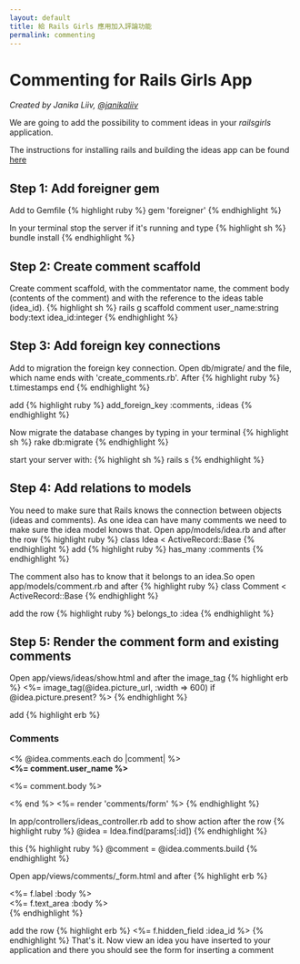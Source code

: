 ```yaml
---
layout: default
title: 給 Rails Girls 應用加入評論功能
permalink: commenting
---
```

# Commenting for Rails Girls App
*Created by Janika Liiv, [@janikaliiv](https://twitter.com/janikaliiv)*

We are going to add the possibility to comment ideas in your *railsgirls* application.

The instructions for installing rails and building the ideas app can be found [here](/app)

## Step 1: Add foreigner gem

Add to Gemfile
{% highlight ruby %}
gem 'foreigner'
{% endhighlight %}

In your terminal stop the server if it's running and type
{% highlight sh %}
bundle install
{% endhighlight %}

## Step 2: Create comment scaffold

Create comment scaffold, with the commentator name, the comment body (contents of the comment) and with the reference to the ideas table (idea_id).
{% highlight sh %}
rails g scaffold comment user_name:string body:text idea_id:integer
{% endhighlight %}

## Step 3: Add foreign key connections
Add to migration the foreign key connection. Open db/migrate/ and the file, which name ends with 'create_comments.rb'. After
{% highlight ruby %}
t.timestamps
end
{% endhighlight %}

add
{% highlight ruby %}
add_foreign_key :comments, :ideas
{% endhighlight %}

Now migrate the database changes by typing in your terminal
{% highlight sh %}
rake db:migrate
{% endhighlight %}

start your server with:
{% highlight sh %}
rails s
{% endhighlight %}

## Step 4: Add relations to models

You need to make sure that Rails knows the connection between objects (ideas and comments).
As one idea can have many comments we need to make sure the idea model knows that.
Open app/models/idea.rb and after the row
{% highlight ruby %}
class Idea < ActiveRecord::Base
{% endhighlight %}
add
{% highlight ruby %}
has_many :comments
{% endhighlight %}

The comment also has to know that it belongs to an idea.So open app/models/comment.rb and after
{% highlight ruby %}
class Comment < ActiveRecord::Base
{% endhighlight %}

add the row
{% highlight ruby %}
belongs_to :idea
{% endhighlight %}

## Step 5: Render the comment form and existing comments

Open app/views/ideas/show.html and after the image_tag
{% highlight erb %}
<%= image_tag(@idea.picture_url, :width => 600) if @idea.picture.present? %>
{% endhighlight %}

add
{% highlight erb %}
<h3>Comments</h3>
<% @idea.comments.each do |comment| %>
  <div>
    <strong><%= comment.user_name %></strong>
    <br />
    <p><%= comment.body %></p>
  </div>
<% end %>
<%= render 'comments/form' %>
{% endhighlight %}

In app/controllers/ideas_controller.rb add to show action after the row
{% highlight ruby %}
@idea = Idea.find(params[:id])
{% endhighlight %}

this
{% highlight ruby %}
@comment = @idea.comments.build
{% endhighlight %}

Open app/views/comments/_form.html and after
{% highlight erb %}
  <div class="field">
    <%= f.label :body %><br />
    <%= f.text_area :body %>
  </div>
{% endhighlight %}


add the row
{% highlight erb %}
<%= f.hidden_field :idea_id %>
{% endhighlight %}
That's it. Now view an idea you have inserted to your application and there you should see the form for inserting a comment
